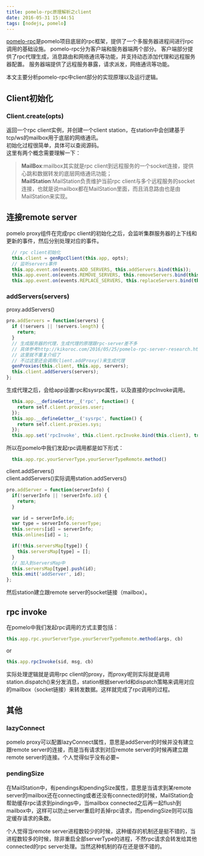 ```yaml
---
title: pomelo-rpc原理解析之client
date: 2016-05-31 15:44:51
tags: [nodejs, pomelo]
---
```


[pomelo-rpc](https://github.com/NetEase/pomelo-rpc/)是pomelo项目底层的rpc框架，提供了一个多服务器进程间进行rpc调用的基础设施。 pomelo-rpc分为客户端和服务器端两个部分。 客户端部分提供了rpc代理生成，消息路由和网络通讯等功能，并支持动态添加代理和远程服务器配置。 服务器端提供了远程服务暴露，请求派发，网络通讯等功能。

本文主要分析pomelo-rpc中client部分的实现原理以及运行逻辑。

## Client初始化

### Client.create(opts)

返回一个rpc client实例，并创建一个client station，在station中会创建基于tcp/ws的mailbox用于底层的网络通讯。  
初始化过程很简单，具体可以查阅源码。  
这里有两个概念需要理解一下：  
>**MailBox**:mailbox其实就是rpc client到远程服务的一个socket连接，提供心跳和数据转发的底层网络通讯功能；  
**MailStation**:MailStation负责维护当前rpc client与多个远程服务的socket连接，也就是说mailbox都在MailStation里面，而且消息路由也是由MailStation来实现。

<!--more-->

## 连接remote server

pomelo proxy组件在完成rpc client的初始化之后，会监听集群服务器的上下线和更新的事件，然后分别处理对应的事件。

```javascript
  // rpc client初始化
  this.client = genRpcClient(this.app, opts);
  // 监听servers事件
  this.app.event.on(events.ADD_SERVERS, this.addServers.bind(this));
  this.app.event.on(events.REMOVE_SERVERS, this.removeServers.bind(this));
  this.app.event.on(events.REPLACE_SERVERS, this.replaceServers.bind(this));
```  

### addServers(servers)

proxy.addServers()

```javascript
pro.addServers = function(servers) {
  if (!servers || !servers.length) {
    return;
  }
  // 生成服务器的代理，生成代理的原理跟rpc-server差不多
  // 具体参考http://kikoroc.com/2016/05/25/pomelo-rpc-server-research.html
  // 这里就不重复介绍了
  // 不过这里还会调用client.addProxy()来生成代理
  genProxies(this.client, this.app, servers);
  this.client.addServers(servers);
};
```

生成代理之后，会给app设置rpc和sysrpc属性，以及直接的rpcInvoke调用。

```javascript
  this.app.__defineGetter__('rpc', function() {
    return self.client.proxies.user;
  });
  this.app.__defineGetter__('sysrpc', function() {
    return self.client.proxies.sys;
  });
  this.app.set('rpcInvoke', this.client.rpcInvoke.bind(this.client), true);
```

所以在pomelo中我们发起rpc调用都是如下形式：

```javascript
  this.app.rpc.yourServerType.yourServerTypeRemote.method()
```

client.addServers()  
client.addServers()实际调用station.addServers()  

```javascript
pro.addServer = function(serverInfo) {
  if(!serverInfo || !serverInfo.id) {
    return;
  }

  var id = serverInfo.id;
  var type = serverInfo.serverType;
  this.servers[id] = serverInfo;
  this.onlines[id] = 1;

  if(!this.serversMap[type]) {
    this.serversMap[type] = [];
  }
  // 加入到serversMap中
  this.serversMap[type].push(id);
  this.emit('addServer', id);
};
```

然后station建立跟remote server的socket链接（mailbox）。

## rpc invoke

在pomelo中我们发起rpc调用的方式主要包括：

```javascript
this.app.rpc.yourServerType.yourServerTypeRemote.method(args, cb)
```
or
```javascript
this.app.rpcInvoke(sid, msg, cb)
```

实际处理逻辑就是调用rpc client的proxy，而proxy呢则实际就是调用station.dispatch()来分发消息，station根据serverId和dispatch策略来调用对应的mailbox（socket链接）来转发数据。这样就完成了rpc调用的过程。

## 其他

### lazyConnect

pomelo proxy可以配置lazyConnect属性，意思是addServer的时候并没有建立跟remote server的连接，而是当有请求到对应remote server的时候再建立跟remote server的连接。个人觉得似乎没有必要~

### pendingSize

在MailStation中，有pendings和pendingSize属性，意思是当请求到某remote server的mailbox还在connecting或者还没有connected的时候，MailStation会帮助缓存rpc请求到pindings中，当mailbox connected之后再一起flush到mailbox中，这样可以防止server重启时丢掉rpc请求，而pendingSize则可以指定缓存请求的条数。

个人觉得当remote server进程数较少的时候，这种缓存的机制还是挺不错的，当进程数较多的时候，除非重启全部serverType的进程，不然rpc请求会转发给其他connected的rpc server处理。当然这种机制的存在还是很不错的。
